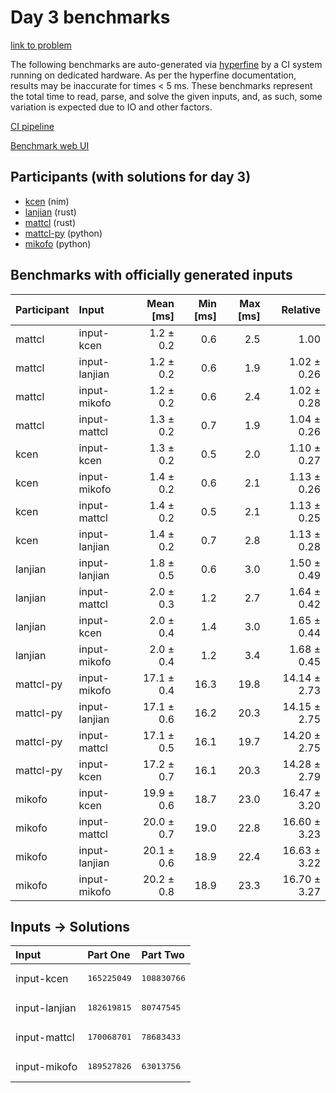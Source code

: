 # Day 3 benchmarks

[link to problem](https://adventofcode.com/2024/day/3)

The following benchmarks are auto-generated via
[hyperfine](https://github.com/sharkdp/hyperfine) by a CI system running on
dedicated hardware. As per the hyperfine documentation, results may be
inaccurate for times < 5 ms. These benchmarks represent the total time to read,
parse, and solve the given inputs, and, as such, some variation is expected due
to IO and other factors.

[CI pipeline](http://ci.papercode.net:8080/teams/main/pipelines/aoc2024)

[Benchmark web UI](https://aoc.ancalagon.black)


## Participants (with solutions for day 3)

- [kcen](https://github.com/kcen/aoc2024) (nim)
- [lanjian](https://github.com/lanjian/aoc-2024) (rust)
- [mattcl](https://github.com/mattcl/aoc2024) (rust)
- [mattcl-py](https://github.com/mattcl/aoc2024-py) (python)
- [mikofo](https://github.com/mikofo/aoc2024) (python)


## Benchmarks with officially generated inputs

| Participant | Input | Mean [ms] | Min [ms] | Max [ms] | Relative |
|:---|:---|---:|---:|---:|---:|
| mattcl | input-kcen | 1.2 ± 0.2 | 0.6 | 2.5 | 1.00 |
| mattcl | input-lanjian | 1.2 ± 0.2 | 0.6 | 1.9 | 1.02 ± 0.26 |
| mattcl | input-mikofo | 1.2 ± 0.2 | 0.6 | 2.4 | 1.02 ± 0.28 |
| mattcl | input-mattcl | 1.3 ± 0.2 | 0.7 | 1.9 | 1.04 ± 0.26 |
| kcen | input-kcen | 1.3 ± 0.2 | 0.5 | 2.0 | 1.10 ± 0.27 |
| kcen | input-mikofo | 1.4 ± 0.2 | 0.6 | 2.1 | 1.13 ± 0.26 |
| kcen | input-mattcl | 1.4 ± 0.2 | 0.5 | 2.1 | 1.13 ± 0.25 |
| kcen | input-lanjian | 1.4 ± 0.2 | 0.7 | 2.8 | 1.13 ± 0.28 |
| lanjian | input-lanjian | 1.8 ± 0.5 | 0.6 | 3.0 | 1.50 ± 0.49 |
| lanjian | input-mattcl | 2.0 ± 0.3 | 1.2 | 2.7 | 1.64 ± 0.42 |
| lanjian | input-kcen | 2.0 ± 0.4 | 1.4 | 3.0 | 1.65 ± 0.44 |
| lanjian | input-mikofo | 2.0 ± 0.4 | 1.2 | 3.4 | 1.68 ± 0.45 |
| mattcl-py | input-mikofo | 17.1 ± 0.4 | 16.3 | 19.8 | 14.14 ± 2.73 |
| mattcl-py | input-lanjian | 17.1 ± 0.6 | 16.2 | 20.3 | 14.15 ± 2.75 |
| mattcl-py | input-mattcl | 17.1 ± 0.5 | 16.1 | 19.7 | 14.20 ± 2.75 |
| mattcl-py | input-kcen | 17.2 ± 0.7 | 16.1 | 20.3 | 14.28 ± 2.79 |
| mikofo | input-kcen | 19.9 ± 0.6 | 18.7 | 23.0 | 16.47 ± 3.20 |
| mikofo | input-mattcl | 20.0 ± 0.7 | 19.0 | 22.8 | 16.60 ± 3.23 |
| mikofo | input-lanjian | 20.1 ± 0.6 | 18.9 | 22.4 | 16.63 ± 3.22 |
| mikofo | input-mikofo | 20.2 ± 0.8 | 18.9 | 23.3 | 16.70 ± 3.27 |


## Inputs -> Solutions

| Input | Part One | Part Two |
|:---|:---|:---|
|input-kcen|<pre>165225049</pre>|<pre>108830766</pre>|
|input-lanjian|<pre>182619815</pre>|<pre>80747545</pre>|
|input-mattcl|<pre>170068701</pre>|<pre>78683433</pre>|
|input-mikofo|<pre>189527826</pre>|<pre>63013756</pre>|